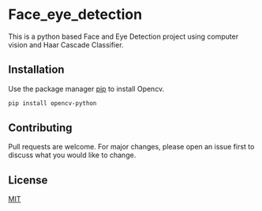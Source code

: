 # Face_eye_detection
This is a python based Face and Eye Detection project using computer vision and Haar Cascade Classifier.

## Installation

Use the package manager [pip](https://pip.pypa.io/en/stable/) to install Opencv.

```bash
pip install opencv-python
```

## Contributing
Pull requests are welcome. For major changes, please open an issue first
to discuss what you would like to change.

## License
[MIT](https://choosealicense.com/licenses/mit/)


